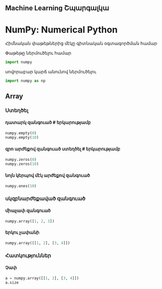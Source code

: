 Machine Learning Շպարգալկա
----------------

# NumPy: Numerical Python

Հիմնական փաթեթներից մէկը գիտնական օգտագործման համար

Փաթեթը ներմուծելու համար
```python
import numpy
```
սովորաբար կարճ անունով ներմուծելու

```python
import numpy as np
```
## Array

### Ստեղծել
#### դատարկ զանգուած # երկարությամբ
```python
numpy.empty(0)
numpy.empty(10)
```
#### զրո արժեքով զանգուած ստեղծել # երկարությամբ
```python
numpy.zeros(0)
numpy.zeros(10)
```
#### նոյն կերպով մէկ արժեքով զանգուած
```python
numpy.ones(10)
```
### սկզբնարժեքաված զանգուած
#### միաչափ զանգուած
```python
numpy.array([1, 2, 3])
```

#### երկու չափանի
```python
numpy.array([[1, 2], [3, 4]])
```

### Հատկություններ
#### Չափ
```python
a = numpy.array([[1, 2], [3, 4]])
a.size
```
